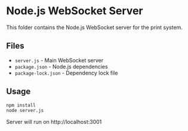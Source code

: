 # Node.js WebSocket Server

This folder contains the Node.js WebSocket server for the print system.

## Files
- `server.js` - Main WebSocket server
- `package.json` - Node.js dependencies
- `package-lock.json` - Dependency lock file

## Usage
```bash
npm install
node server.js
```

Server will run on http://localhost:3001